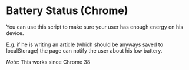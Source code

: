 # Battery Status (Chrome)

You can use this script to make sure your user has enough energy on his device.

E.g. if he is writing an article (which should be anyways saved to localStorage) the page can notify the user about his low battery.

*Note*:
This works since Chrome 38
